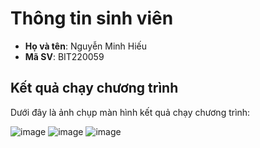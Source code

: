 # Thông tin sinh viên

- **Họ và tên**: Nguyễn Minh Hiếu
- **Mã SV**: BIT220059

## Kết quả chạy chương trình

Dưới đây là ảnh chụp màn hình kết quả chạy chương trình:

![image](https://github.com/user-attachments/assets/4aef680d-d8de-45d4-b084-9fe78e9052c0)
![image](https://github.com/user-attachments/assets/4f771792-6ee0-4e8e-8ea5-51e78f56407d)
![image](https://github.com/user-attachments/assets/9667969f-a01e-4910-b5f5-9544779891f5)
